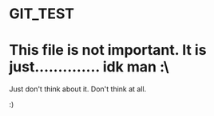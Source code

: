 # GIT_TEST

<h1>This file is not important. It is just.............. idk man :\</h1>
<p>Just don't think about it. Don't think at all.</p>


<p>:)</p>

